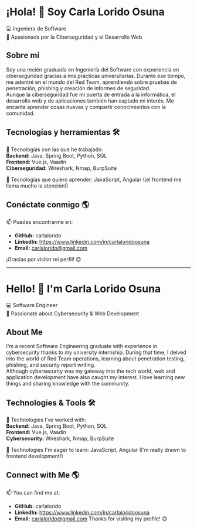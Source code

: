 # ¡Hola! 👋 Soy Carla Lorido Osuna

💻 Ingeniera de Software   
🚀 Apasionada por la Ciberseguridad y el Desarrollo Web  

## Sobre mí  
Soy una recién graduada en Ingeniería del Software con experiencia en ciberseguridad gracias a mis prácticas universitarias. 
Durante ese tiempo, me adentré en el mundo del Red Team, aprendiendo sobre pruebas de penetración, phishing y creación de informes de seguridad.  
Aunque la ciberseguridad fue mi puerta de entrada a la informática, el desarrollo web y de aplicaciones también han captado mi interés. 
Me encanta aprender cosas nuevas y compartir conocimientos con la comunidad.  

## Tecnologías y herramientas 🛠  
📌 Tecnologías con las que he trabajado:  
**Backend:** Java, Spring Boot, Python, SQL  
**Frontend:** Vue.js, Vaadin  
**Ciberseguridad:** Wireshark, Nmap, BurpSuite  

📌 Tecnologías que quiero aprender: 
JavaScript, Angular (¡el frontend me llama mucho la atención!)  

## Conéctate conmigo 🌎  
📫 Puedes encontrarme en:  
- **GitHub:** carlalorido  
- **LinkedIn:** https://www.linkedin.com/in/carlaloridoosuna    
- **Email:**  carlalorido@gmail.com 

¡Gracias por visitar mi perfil! 😊  

---------------------------------------------------
# Hello! 👋 I'm Carla Lorido Osuna  

💻 Software Engineer  
🚀 Passionate about Cybersecurity & Web Development  

## About Me  
I'm a recent Software Engineering graduate with experience in cybersecurity thanks to my university internship. 
During that time, I delved into the world of Red Team operations, learning about penetration testing, phishing, and security report writing.  
Although cybersecurity was my gateway into the tech world, web and application development have also caught my interest. 
I love learning new things and sharing knowledge with the community.  

## Technologies & Tools 🛠  
📌 Technologies I've worked with:  
**Backend:** Java, Spring Boot, Python, SQL  
**Frontend:** Vue.js, Vaadin  
**Cybersecurity:** Wireshark, Nmap, BurpSuite  

📌 Technologies I'm eager to learn: 
JavaScript, Angular (I'm really drawn to frontend development!)  

## Connect with Me 🌎  
📫 You can find me at:  
- **GitHub:** carlalorido  
- **LinkedIn:** https://www.linkedin.com/in/carlaloridoosuna    
- **Email:**  carlalorido@gmail.com
Thanks for visiting my profile! 😊  

